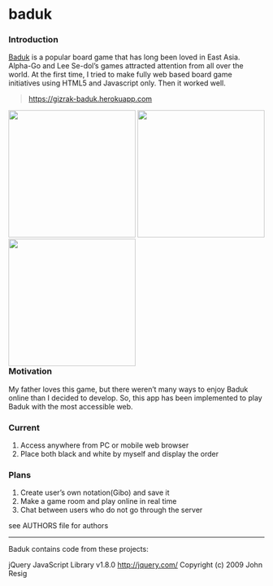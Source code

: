 baduk
=========

### Introduction

[Baduk](https://en.wikipedia.org/wiki/Go_(game)) is a popular board game that has long been loved in East Asia. Alpha-Go and Lee Se-dol’s games attracted attention from all over the world. At the first time, I tried to make fully web based board game initiatives using HTML5 and Javascript only. Then it worked well.

> <https://gizrak-baduk.herokuapp.com>

<div style="float:right">
  <img src="https://gizrak.github.io/assets/images/baduk/baduk-1-th.jpg" width="250px" />
  <img src="https://gizrak.github.io/assets/images/baduk/baduk-2.jpg" width="250px" />
  <img src="https://gizrak.github.io/assets/images/baduk/baduk-3.jpg" width="250px" />
</div>

### Motivation

My father loves this game, but there weren’t many ways to enjoy Baduk online than I decided to develop. So, this app has been implemented to play Baduk with the most accessible web.

### Current

1. Access anywhere from PC or mobile web browser
1. Place both black and white by myself and display the order

### Plans

1. Create user’s own notation(Gibo) and save it
1. Make a game room and play online in real time
1. Chat between users who do not go through the server


see AUTHORS file for authors

-----

Baduk contains code from these projects:

jQuery JavaScript Library v1.8.0
http://jquery.com/
Copyright (c) 2009 John Resig
